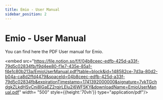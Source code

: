 ```yaml
---
title: Emio - User Manual
sidebar_position: 2
---
```


# Emio - User Manual

You can find here the PDF User manual for Emio.

<embed src="https://file.notion.so/f/f/04b8ceec-edfb-425d-a33f-79d5c02834fb/f9d4ee80-f1e7-435e-85a1-f4e1c80b213a/EmioUserManual.pdf?table=block&id=148582ce-7d3a-80d2-b04a-ca8d2ffd4479&spaceId=04b8ceec-edfb-425d-a33f-79d5c02834fb&expirationTimestamp=1741392000000&signature=7ykTGchdgkZLkdHSvCni8IGaEZ2rqjrLElu2i6WF5KY&downloadName=EmioUserManual.pdf" width= "500" style={{height:'70vh'}} type="application/pdf"/>